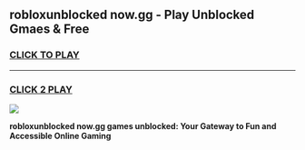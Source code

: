 
## robloxunblocked now.gg - Play Unblocked Gmaes & Free
<h3>
<a href="https://news.freeplayer.one?title=robloxunblocked_now.gg&ref=23F">CLICK TO PLAY</a></h3>
<hr>

<h3>
<a href="https://news.freeplayer.one?title=robloxunblocked_now.gg&ref=23F">CLICK 2 PLAY</a>
  
</h3>

<a href="https://news.freeplayer.one?title=robloxunblocked_now.gg&ref=23F/"><img src="https://clearcache.store/games.png"></a>


**robloxunblocked now.gg games unblocked: Your Gateway to Fun and Accessible Online Gaming**
